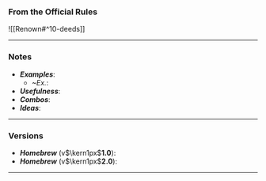 ### From the Official Rules
![[Renown#^10-deeds]]

----
### Notes
- ***Examples***:
	- *~Ex.*: 
- ***Usefulness***:
- ***Combos***:
- ***Ideas***:
----
### Versions
- ***Homebrew*** (v$\kern1px$**1.0**):
- ***Homebrew*** (v$\kern1px$**2.0**):
----
